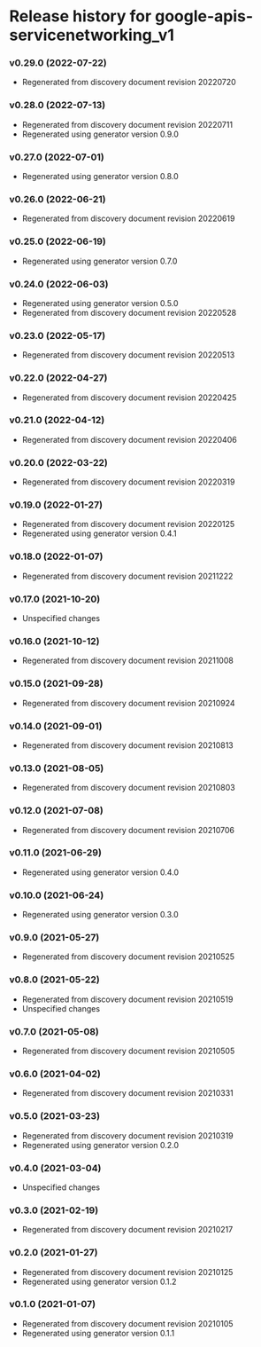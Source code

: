 # Release history for google-apis-servicenetworking_v1

### v0.29.0 (2022-07-22)

* Regenerated from discovery document revision 20220720

### v0.28.0 (2022-07-13)

* Regenerated from discovery document revision 20220711
* Regenerated using generator version 0.9.0

### v0.27.0 (2022-07-01)

* Regenerated using generator version 0.8.0

### v0.26.0 (2022-06-21)

* Regenerated from discovery document revision 20220619

### v0.25.0 (2022-06-19)

* Regenerated using generator version 0.7.0

### v0.24.0 (2022-06-03)

* Regenerated using generator version 0.5.0
* Regenerated from discovery document revision 20220528

### v0.23.0 (2022-05-17)

* Regenerated from discovery document revision 20220513

### v0.22.0 (2022-04-27)

* Regenerated from discovery document revision 20220425

### v0.21.0 (2022-04-12)

* Regenerated from discovery document revision 20220406

### v0.20.0 (2022-03-22)

* Regenerated from discovery document revision 20220319

### v0.19.0 (2022-01-27)

* Regenerated from discovery document revision 20220125
* Regenerated using generator version 0.4.1

### v0.18.0 (2022-01-07)

* Regenerated from discovery document revision 20211222

### v0.17.0 (2021-10-20)

* Unspecified changes

### v0.16.0 (2021-10-12)

* Regenerated from discovery document revision 20211008

### v0.15.0 (2021-09-28)

* Regenerated from discovery document revision 20210924

### v0.14.0 (2021-09-01)

* Regenerated from discovery document revision 20210813

### v0.13.0 (2021-08-05)

* Regenerated from discovery document revision 20210803

### v0.12.0 (2021-07-08)

* Regenerated from discovery document revision 20210706

### v0.11.0 (2021-06-29)

* Regenerated using generator version 0.4.0

### v0.10.0 (2021-06-24)

* Regenerated using generator version 0.3.0

### v0.9.0 (2021-05-27)

* Regenerated from discovery document revision 20210525

### v0.8.0 (2021-05-22)

* Regenerated from discovery document revision 20210519
* Unspecified changes

### v0.7.0 (2021-05-08)

* Regenerated from discovery document revision 20210505

### v0.6.0 (2021-04-02)

* Regenerated from discovery document revision 20210331

### v0.5.0 (2021-03-23)

* Regenerated from discovery document revision 20210319
* Regenerated using generator version 0.2.0

### v0.4.0 (2021-03-04)

* Unspecified changes

### v0.3.0 (2021-02-19)

* Regenerated from discovery document revision 20210217

### v0.2.0 (2021-01-27)

* Regenerated from discovery document revision 20210125
* Regenerated using generator version 0.1.2

### v0.1.0 (2021-01-07)

* Regenerated from discovery document revision 20210105
* Regenerated using generator version 0.1.1

